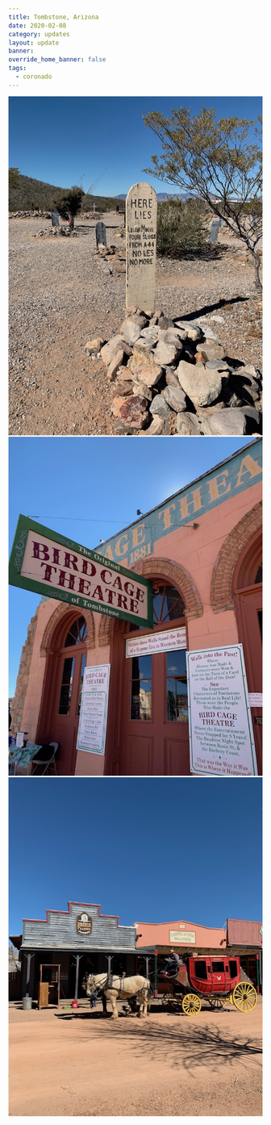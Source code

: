 ```yaml
---
title: Tombstone, Arizona
date: 2020-02-08
category: updates
layout: update
banner: 
override_home_banner: false
tags:
  - coronado
---
```


<img src="/assets/img/updates/arizona/tombstone-1.jpg" />
<br/>
<img src="/assets/img/updates/arizona/tombstone-2.jpg" />
<br/>
<img src="/assets/img/updates/arizona/tombstone-3.jpg" />
